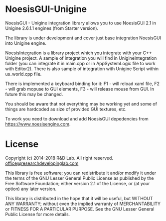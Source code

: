 # NoesisGUI-Unigine
NoesisGUI - Unigine integration library allows you to use NoesisGUI 2.1 in Unigine 2.6.1.1 engines (from Starter version).

The library is under development and cover just base integration NoesisGUI into Unigine engine.

NoesisIntegration is a library project which you integrate with your C++ Unigine project. A sample of integration you will find in UnigineIntegration folder (you can integrate it in main.cpp or in AppSystemLogic file to work with Editor2). There is also sample of integration with Unigine Script within us_world.cpp file. 

There is implemented a keyboard binding for it:
F1 - will reload xaml file,
F2 - will grab mopuse to GUI elements,
F3 - will release mouse from GUI.
In future this may be changed.

You should be aware that not everything may be working yet and some of things are hardcoded as size of provided GUI textures, etc.

To work you need to download and add NoesisGUI depedencies from https://www.noesisengine.com.

# License
  Copyright (c) 2014-2018 R&D Lab. All right reserved.
  office@researchdevelopinglab.com
  
  This library is free software; you can redistribute it and/or
  modify it under the terms of the GNU Lesser General Public
  License as published by the Free Software Foundation; either
  version 2.1 of the License, or (at your option) any later version.
  
  This library is distributed in the hope that it will be useful,
  but WITHOUT ANY WARRANTY; without even the implied warranty of
  MERCHANTABILITY or FITNESS FOR A PARTICULAR PURPOSE.  See the GNU
  Lesser General Public License for more details.
